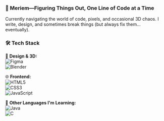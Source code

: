 ### 🌙 Meriem—Figuring Things Out, One Line of Code at a Time  

Currently navigating the world of code, pixels, and occasional 3D chaos. I write, design, and sometimes break things (but always fix them… eventually).  

### 🛠️ Tech Stack  
🎨 **Design & 3D:**  
![Figma](https://img.shields.io/badge/-Figma-F24E1E?style=flat-square&logo=figma&logoColor=white)  
![Blender](https://img.shields.io/badge/-Blender-F5792A?style=flat-square&logo=blender&logoColor=white)  

🌐 **Frontend:**  
![HTML5](https://img.shields.io/badge/-HTML5-E34F26?style=flat-square&logo=html5&logoColor=white)  
![CSS3](https://img.shields.io/badge/-CSS3-1572B6?style=flat-square&logo=css3&logoColor=white)  
![JavaScript](https://img.shields.io/badge/-JavaScript-F7DF1E?style=flat-square&logo=javascript&logoColor=black)  

📜 **Other Languages I'm Learning:**  
![Java](https://img.shields.io/badge/-Java-007396?style=flat-square&logo=java&logoColor=white)  
![C](https://img.shields.io/badge/-C-00599C?style=flat-square&logo=c&logoColor=white)  
